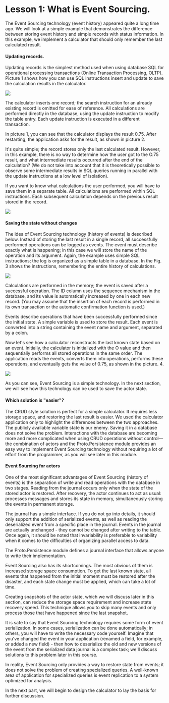 # Lesson 1: What is Event Sourcing.

The Event Sourcing technology (event history) appeared quite a long time ago. We will look at a simple example that demonstrates the difference between storing event history and simple records with status information. In this example, we implement a calculator that should only remember the last calculated result.

#### Updating records.

Updating records is the simplest method used when using database SQL for operational processing transactions (Online Transaction Processing, OLTP). Picture 1 shows how you can use SQL instructions insert and update to save the calculation results in the calculator.

![](../../images/9_1_1.png)

The calculator inserts one record; the search instruction for an already existing record is omitted for ease of reference. All calculations are performed directly in the database, using the update instruction to modify the table entry. Each update instruction is executed in a different transaction.

In picture 1, you can see that the calculator displays the result 0.75. After restarting, the application asks for the result, as shown in picture 2.

It's quite simple; the record stores only the last calculated result. However, in this example, there is no way to determine how the user got to the O.75 result, and what intermediate results occurred after the end of the calculation? (We do not take into account that it is theoretically possible to observe some intermediate results in SQL queries running in parallel with the update instructions at a low level of isolation).

If you want to know what calculations the user performed, you will have to save them in a separate table. All calculations are performed within SQL instructions. Each subsequent calculation depends on the previous result stored in the record.

![](../../images/9_1_2.png)

#### Saving the state without changes

The idea of Event Sourcing technology (history of events) is described below. Instead of storing the last result in a single record, all successfully performed operations can be logged as events. The event must describe exactly what is happening; in this case we will store the name of the operation and its argument. Again, the example uses simple SQL instructions; the log is organized as a simple table in a database. In the Fig. 3 shows the instructions, remembering the entire history of calculations.

![](../../images/9_1_3.png)

Calculations are performed in the memory; the event is saved after a successful operation. The ID column uses the sequence mechanism in the database, and its value is automatically increased by one in each new record. (You may assume that the insertion of each record is performed in its own transaction or the automatic confirmation function is used.)

Events describe operations that have been successfully performed since the initial state. A simple variable is used to store the result. Each event is converted into a string containing the event name and argument, separated by a colon.

Now let's see how a calculator reconstructs the last known state based on an event. Initially, the calculator is initialized with the O value and then sequentially performs all stored operations in the same order. The application reads the events, converts them into operations, performs these operations, and eventually gets the value of 0.75, as shown in the picture. 4.

![](../../images/9_1_4.png)

As you can see, Event Sourcing is a simple technology. In the next section, we will see how this technology can be used to save the actor state.

#### Which solution is "easier"?

The CRUD style solution is perfect for a simple calculator. It requires less storage space, and restoring the last result is easier. We used the calculator application only to highlight the differences between the two approaches. The publicly available variable state is our enemy. Saving it in a database does not solve the problem. Interactions with the database are becoming more and more complicated when using CRUD operations without control—the combination of actors and the Proto.Persistence module provides an easy way to implement Event Sourcing technology without requiring a lot of effort from the programmer, as you will see later in this module.

#### Event Sourcing for actors

One of the most significant advantages of Event Sourcing (history of events) is the separation of write and read operations with the database in two stages. Reading from the journal occurs only when the state of the stored actor is restored. After recovery, the actor continues to act as usual: processes messages and stores its state in memory, simultaneously storing the events in permanent storage.

The journal has a simple interface. If you do not go into details, it should only support the addition of serialized events, as well as reading the deserialized event from a specific place in the journal. Events in the journal are actually unchanged - they cannot be changed after writing to the table. Once again, it should be noted that invariability is preferable to variability when it comes to the difficulties of organizing parallel access to data.

The Proto.Persistence module defines a journal interface that allows anyone to write their implementation.

Event Sourcing also has its shortcomings. The most obvious of them is increased storage space consumption. To get the last known state, all events that happened from the initial moment must be restored after the disaster, and each state change must be applied, which can take a lot of time.

Creating snapshots of the actor state, which we will discuss later in this section, can reduce the storage space requirement and increase state recovery speed. This technique allows you to skip many events and only process those that have happened since the last snapshot.

It is safe to say that Event Sourcing technology requires some form of event serialization. In some cases, serialization can be done automatically; in others, you will have to write the necessary code yourself. Imagine that you've changed the event in your application (renamed a field, for example, or added a new field) - then how to deserialize the old and new versions of the event from the serialized data journal is a complex task; we'll discuss solutions to this problem later in this course.

In reality, Event Sourcing only provides a way to restore state from events; it does not solve the problem of creating specialized queries. A well-known area of application for specialized queries is event replication to a system optimized for analysis.

In the next part, we will begin to design the calculator to lay the basis for further discussion.